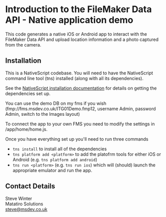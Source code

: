 # Introduction to the FileMaker Data API - Native application demo #

This code generates a native iOS or Android app to interact with the FileMaker Data API and upload location information and a photo captured from the camera.

## Installation ##

This is a NativeScript codebase. You will need to have the NativeScript command line tool (tns) installed (along with all its dependencies).

See the [NativeScript installation documentation](https://docs.nativescript.org/start/quick-setup) for details on getting the dependencies set up.

You can use the demo DB on my fms if you wish (fmp://fms.msdev.co.uk/ITG01Demo.fmp12, username Admin, password Admin, switch to the Images layout) 

To connect the app to your own FMS you need to modify the settings in /app/home/home.js.

Once you have everything set up you'll need to run three commands 
 - `tns install` to install all of the dependencies
 - `tns platform add <platform>` to add the platofrm tools for either iOS or Android (e.g. `tns platform add android`)
 - `tns run <platform>` (e.g. `tns run ios`) which will (should) launch the appropriate emulator and run the app.


## Contact Details ##
Steve Winter  
Matatiro Solutions  
steve@msdev.co.uk

